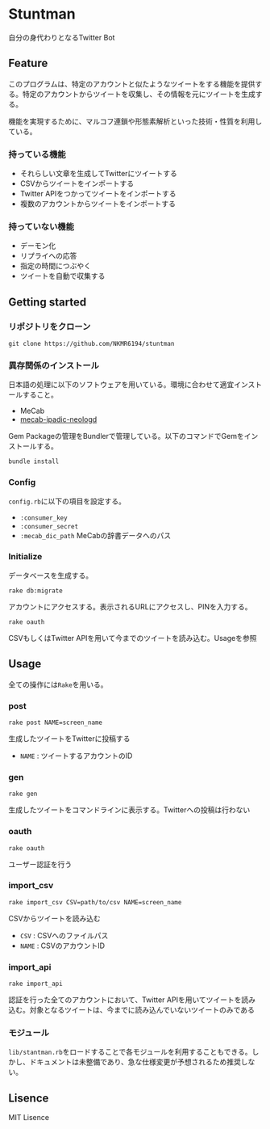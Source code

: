 # Stuntman

自分の身代わりとなるTwitter Bot

## Feature

このプログラムは、特定のアカウントと似たようなツイートをする機能を提供する。特定のアカウントからツイートを収集し、その情報を元にツイートを生成する。

機能を実現するために、マルコフ連鎖や形態素解析といった技術・性質を利用している。

### 持っている機能

* それらしい文章を生成してTwitterにツイートする
* CSVからツイートをインポートする
* Twitter APIをつかってツイートをインポートする
* 複数のアカウントからツイートをインポートする

### 持っていない機能

* デーモン化
* リプライへの応答
* 指定の時間につぶやく
* ツイートを自動で収集する

## Getting started

### リポジトリをクローン

```
git clone https://github.com/NKMR6194/stuntman
```

### 異存関係のインストール

日本語の処理に以下のソフトウェアを用いている。環境に合わせて適宜インストールすること。

* MeCab
* [mecab-ipadic-neologd](https://github.com/neologd/mecab-ipadic-neologd)

Gem Packageの管理をBundlerで管理している。以下のコマンドでGemをインストールする。
```sh
bundle install
```

### Config

`config.rb`に以下の項目を設定する。

* `:consumer_key`
* `:consumer_secret`
* `:mecab_dic_path` MeCabの辞書データへのパス

### Initialize

データベースを生成する。

```
rake db:migrate
```

アカウントにアクセスする。表示されるURLにアクセスし、PINを入力する。

```
rake oauth
```

CSVもしくはTwitter APIを用いて今までのツイートを読み込む。Usageを参照

## Usage

全ての操作には`Rake`を用いる。

### post

```
rake post NAME=screen_name
```
生成したツイートをTwitterに投稿する

* `NAME` : ツイートするアカウントのID

### gen

```
rake gen
```

生成したツイートをコマンドラインに表示する。Twitterへの投稿は行わない

### oauth

```
rake oauth
```

ユーザー認証を行う

### import_csv

```
rake import_csv CSV=path/to/csv NAME=screen_name
```

CSVからツイートを読み込む

* `CSV` : CSVへのファイルパス
* `NAME` : CSVのアカウントID

### import_api

```
rake import_api
```

認証を行った全てのアカウントにおいて、Twitter APIを用いてツイートを読み込む。対象となるツイートは、今までに読み込んでいないツイートのみである

### モジュール

`lib/stantman.rb`をロードすることで各モジュールを利用することもできる。しかし、ドキュメントは未整備であり、急な仕様変更が予想されるため推奨しない。

## Lisence

MIT Lisence

